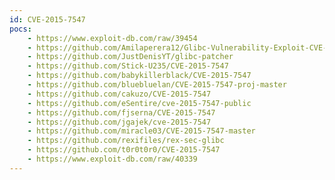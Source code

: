 ```yaml
---
id: CVE-2015-7547
pocs:
    - https://www.exploit-db.com/raw/39454
    - https://github.com/Amilaperera12/Glibc-Vulnerability-Exploit-CVE-2015-7547
    - https://github.com/JustDenisYT/glibc-patcher
    - https://github.com/Stick-U235/CVE-2015-7547
    - https://github.com/babykillerblack/CVE-2015-7547
    - https://github.com/bluebluelan/CVE-2015-7547-proj-master
    - https://github.com/cakuzo/CVE-2015-7547
    - https://github.com/eSentire/cve-2015-7547-public
    - https://github.com/fjserna/CVE-2015-7547
    - https://github.com/jgajek/cve-2015-7547
    - https://github.com/miracle03/CVE-2015-7547-master
    - https://github.com/rexifiles/rex-sec-glibc
    - https://github.com/t0r0t0r0/CVE-2015-7547
    - https://www.exploit-db.com/raw/40339
---
```


